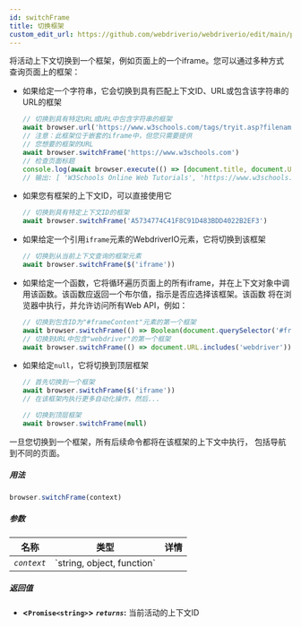 ```yaml
---
id: switchFrame
title: 切换框架
custom_edit_url: https://github.com/webdriverio/webdriverio/edit/main/packages/webdriverio/src/commands/browser/switchFrame.ts
---
```


将活动上下文切换到一个框架，例如页面上的一个iframe。您可以通过多种方式查询页面上的框架：

  - 如果给定一个字符串，它会切换到具有匹配上下文ID、URL或包含该字符串的URL的框架
    ```ts
    // 切换到具有特定URL或URL中包含字符串的框架
    await browser.url('https://www.w3schools.com/tags/tryit.asp?filename=tryhtml_iframe')
    // 注意：此框架位于嵌套的iframe中，但您只需要提供
    // 您想要的框架的URL
    await browser.switchFrame('https://www.w3schools.com')
    // 检查页面标题
    console.log(await browser.execute(() => [document.title, document.URL]))
    // 输出: [ 'W3Schools Online Web Tutorials', 'https://www.w3schools.com/' ]
    ```

  - 如果您有框架的上下文ID，可以直接使用它
    ```ts
    // 切换到具有特定上下文ID的框架
    await browser.switchFrame('A5734774C41F8C91D483BDD4022B2EF3')
    ```

  - 如果给定一个引用`iframe`元素的WebdriverIO元素，它将切换到该框架
    ```ts
    // 切换到从当前上下文查询的框架元素
    await browser.switchFrame($('iframe'))
    ```

  - 如果给定一个函数，它将循环遍历页面上的所有iframe，并在上下文对象中调用该函数。该函数应返回一个布尔值，指示是否应选择该框架。该函数
    将在浏览器中执行，并允许访问所有Web API，例如：
    ```ts
    // 切换到包含ID为"#frameContent"元素的第一个框架
    await browser.switchFrame(() => Boolean(document.querySelector('#frameContent')))
    // 切换到URL中包含"webdriver"的第一个框架
    await browser.switchFrame(() => document.URL.includes('webdriver'))
    ```

  - 如果给定`null`，它将切换到顶层框架
    ```ts
    // 首先切换到一个框架
    await browser.switchFrame($('iframe'))
    // 在该框架内执行更多自动化操作，然后...

    // 切换到顶层框架
    await browser.switchFrame(null)
    ```

一旦您切换到一个框架，所有后续命令都将在该框架的上下文中执行，
包括导航到不同的页面。

##### 用法

```js
browser.switchFrame(context)
```

##### 参数

<table>
  <thead>
    <tr>
      <th>名称</th><th>类型</th><th>详情</th>
    </tr>
  </thead>
  <tbody>
    <tr>
      <td><code><var>context</var></code></td>
      <td>`string, object, function`</td>
      <td></td>
    </tr>
  </tbody>
</table>

##### 返回值

- **&lt;`Promise<string>`&gt;**
            **<code><var>returns</var></code>:**  当前活动的上下文ID